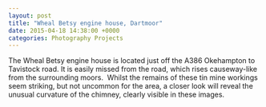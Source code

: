 ```yaml
---
layout: post
title: "Wheal Betsy engine house, Dartmoor"
date: 2015-04-18 14:38:00 +0000
categories: Photography Projects
---
```


<!-- wp:paragraph -->
<p>The Wheal Betsy engine house is located just off the A386 Okehampton to Tavistock road. It is easily missed from the road, which rises causeway-like from the surrounding moors.  Whilst the remains of these tin mine workings seem striking, but not uncommon for the area, a closer look will reveal the unusual curvature of the chimney, clearly visible in these images.</p>
<!-- /wp:paragraph -->

<!-- wp:gallery {"linkTo":"media","sizeSlug":"medium","align":"left"} -->
<figure class="wp-block-gallery alignleft has-nested-images columns-default is-cropped"><!-- wp:image {"id":183,"sizeSlug":"medium","linkDestination":"media"} -->
<figure class="wp-block-image size-medium"><a href="{{ site.baseurl }}/wp-content/uploads/2023/05/DSC0174-scaled.jpg"><img src="https://www.circleseven.co.uk/wp-content/uploads/2023/05/DSC0174-199x300.jpg" alt="" class="wp-image-183"/></a></figure>
<!-- /wp:image -->

<!-- wp:image {"id":184,"sizeSlug":"medium","linkDestination":"media"} -->
<figure class="wp-block-image size-medium"><a href="{{ site.baseurl }}/wp-content/uploads/2023/05/DSC0171-scaled.jpg"><img src="https://www.circleseven.co.uk/wp-content/uploads/2023/05/DSC0171-199x300.jpg" alt="" class="wp-image-184"/></a></figure>
<!-- /wp:image --></figure>
<!-- /wp:gallery -->